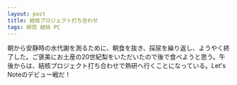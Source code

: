 ```yaml
---
layout: post
title: 結核プロジェクト打ち合わせ
tags: 研究 結核 PC
---
```


朝から安静時の水代謝を測るために、朝食を抜き、採尿を繰り返し、ようやく終了した。ご褒美にお土産の20世紀梨をいただいたので後で食べようと思う。午後からは、結核プロジェクト打ち合わせで熱研へ行くことになっている。Let's Noteのデビュー戦だ！
